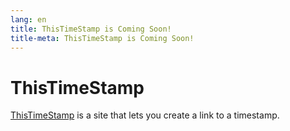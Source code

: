 ```yaml
---
lang: en
title: ThisTimeStamp is Coming Soon!
title-meta: ThisTimeStamp is Coming Soon!
---
```


# ThisTimeStamp

[ThisTimeStamp] is a site that lets you create a link to a timestamp.

[ThisTimeStamp]: https://thistimestamp.github.io
